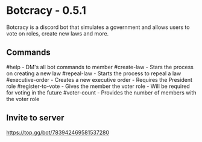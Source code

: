 # Botcracy - 0.5.1

Botcracy is a discord bot that simulates a government and allows users to vote on roles, create new laws and more.

## Commands

#help - DM's all bot commands to member
#create-law - Stars the process on creating a new law
#repeal-law - Starts the process to repeal a law
#executive-order - Creates a new executive order - Requires the President role
#register-to-vote - Gives the member the voter role - Will be required for voting in the future
#voter-count - Provides the number of members with the voter role

## Invite to server

https://top.gg/bot/783942469581537280
